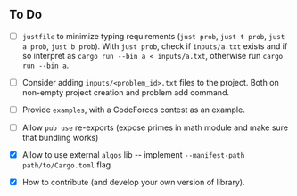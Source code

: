 ## To Do

- [ ] `justfile` to minimize typing requirements (`just prob`, `just t prob`, `just a prob`,
  `just b prob`). With `just prob`, check if `inputs/a.txt` exists and if so interpret as
  `cargo run --bin a < inputs/a.txt`, otherwise run `cargo run --bin a`.

- [ ] Consider adding `inputs/<problem_id>.txt` files to the project. Both on non-empty project
  creation and problem add command.

- [ ] Provide `examples`, with a CodeForces contest as an example.

- [ ] Allow `pub use` re-exports (expose primes in math module and make sure that bundling works)

- [x] Allow to use external `algos` lib -- implement `--manifest-path path/to/Cargo.toml` flag

- [x] How to contribute (and develop your own version of library).


